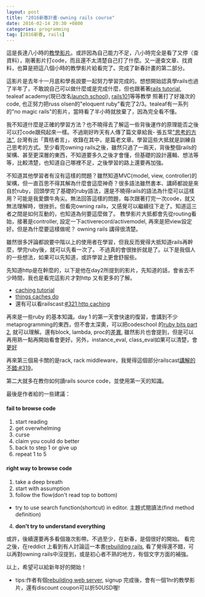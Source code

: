```yaml
---
layout: post
title: "2016新春計畫-owning rails course"
date: 2016-02-14 20:30 +0800
categories: programming
tag: [2016新春, rails]
---
```

這是長達八小時的[教學影片](http://owningrails.com/)。或許因為自己能力不足，八小時完全是看了又停（查資料），剛著影片打code，而且還不太清楚自己打了什麼。又一邊查文章、找資料，也算是把這八個小時的教學影片給看完了。完成了新春計畫的第二部分。   

<!-- more -->
這影片是去年十一月底和學長說要一起努力學習完成的。想想開始認真學rails也過了半年了，不敢說自己可以做什麼或是完成什麼，但也跟著著[rails tutorial](https://www.railstutorial.org/book), tealeaf academy(現已改名[launch school](https://launchschool.com/)), [rails101](http://growth.xdite.net/courses/rails-101/)等等教學
照著打了好幾次的code, 也正努力把russ olsen的"eloquent ruby"看完了2/3。tealeaf有一系列的"no magic rails"的影片，當時看了半小時就放棄了，因為完全看不懂。  

我不知道什麼是正確的學習方法？也不曉得去了解這一些背後運作的原理能否之後可以打code跟飛起來一樣。不過剛好昨天有人傳了篇文章給我- 張五常["思考的方法"](http://mp.weixin.qq.com/s?__biz=MzA4OTQzODA1MQ%3D%3D&mid=402065630&idx=1&sn=d3bdc1fbdd53503d3358c57a6f6e73e7&scene=4&srcid=0211CguVQmZFoXBS8W25i6zS#rd), 台灣有出「賣桔者言」，收錄在其中，是篇老文章。學習這些大抵就是訓練自己思考的方式。至少看完owning rails之後，雖然只過了一兩天，背後整個rails的架構、甚至更深層的東西，不知道要多久之後才會懂，但基礎的設計邏輯、想法等等，比較清楚，也知道自己哪裡不足，之後學習的路上還要再加強。  

不知道其他學習者有沒有這樣的問題？雖然知道MVC(model, view, controller)的架構，但一直百思不得其解為什麼會這麼神奇？很多語法雖然書本、講師都說是來自於ruby，回頭學完了基礎的ruby語法，還是不曉得rails的語法為什麼可以這樣用？可能是我愛鑽牛角尖。無法回答這樣的問題，每次跟著打完一次code，就又無法理解時，很挫折。但看完owning rails，又感覺可以繼續往下走了。知道這三者之間是如何互動的，也知道為何要這麼做了。
教學影片大抵都會先從routing看始，接著是controller, 設定一下activerecord/activemodel, 再來是把view設定好。但是為什麼要這樣做呢？ owning rails 講得很清楚。  

雖然很多評論都說要中階以上的使用者在學習，但我反而覺得大抵知道rails再幹麼，學完ruby後，就可以先看一次了。
不過真的會很挫折就是了。以下是我個人的一些想法，如果可以先知道，或許學習上更會舒服些。

先知道http是在幹麼的，以下是他在day2所提到的影片，先知道的話，會省去不少時間，我也是看完這影片才對http 又有更多的了解。  

- [caching tutorial](https://www.mnot.net/cache_docs/)
- [things caches do](http://2ndscale.com/rtomayko/2008/things-caches-do)
- 還有可以看railscast:[#321 http caching](http://railscasts.com/episodes/321-http-caching)

再來是一些ruby 的基本知識。day 1 的第一天會快速的復習，會講到不少metaprogramming的東西，但不會太深奧，可以把codeschool 的[ruby bits part 2](https://www.codeschool.com/courses/ruby-bits-part-2), 就可以理解。還有block, lambda, proc的[差異](https://awaxman11.github.io/blog/2013/08/05/what-is-the-difference-between-a-block/), 雖然影片也會提到，但是可以再用熟一點再開始看會更好。另外，instance_eval, class_eval如果可以清楚，會[更好](http://rubylearning.com/blog/2010/11/30/how-do-i-build-dsls-with-yield-and-instance_eval/)

再來第三個易卡關的是rack, rack middleware，我覺得這個部分railscast[講解的不錯:#319](http://railscasts.com/episodes/319-rails-middleware-walkthrough)。

第二大就多在教你如何讀rails source code，並使用第一天的知識。

最後是作者給的一些建議：

#### fail to browse code
1. start reading
2. get overwhelming
3. curse
4. claim you could do better
5. back to step 1 or give up
6. repeat 1 to 5

#### right way to browse code
1. take a deep breath
2. start with assumption
3. follow the flow(don't read top to bottom)
  - try to use search function(shortcut) in editor. 主題式閱讀法(find method definition)
4. **don't try to understand everything**

或許，後續還要再多看個幾次影帶。不過至少，在新春，是個很好的開始。
看完之後，在reddict 上看到有人討論這一本書[rebuilding rails](https://rebuilding-rails.com/), 看了覺得還不錯，可以再對owning rails中沒提到，或是初心者不熟的地方，有個文字方面的補強。

以上，希望可以給新年好的開始！

- tips:作者有個[rebuilding web server](https://confirmsubscription.com/h/y/52E53ED7FF30E314), signup 完成後，會有一個1hr的教學影片，還有discount coupon可以折50USD喔!
